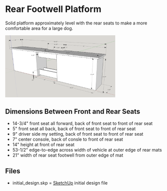 # Rear Footwell Platform

Solid platform approximately level with the rear seats to make a more comfortable area for a large dog.

<img src="images/initial_design.png" width="70%" />

## Dimensions Between Front and Rear Seats

* 14-3/4" front seat all forward, back of front seat to front of rear seat
* 5" front seat all back, back of front seat to front of rear seat
* 9" driver side my setting, back of front seat to front of rear seat
* 7" center console, back of consle to front of rear seat
* 14" height at front of rear seat
* 53-1/2" edge-to-edge across width of vehicle at outer edge of rear mats
* 21" width of rear seat footwell from outer edge of mat

## Files

* initial_design.skp = [SketchUp](https://www.sketchup.com/en/plans-and-pricing/sketchup-free) initial design file
